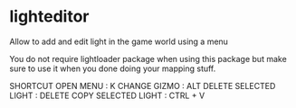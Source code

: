 # lighteditor
Allow to add and edit light in the game world using a menu

You do not require lightloader package when using this package but make sure to use it when you done doing your mapping stuff.

SHORTCUT
  OPEN MENU : K
  CHANGE GIZMO : ALT
  DELETE SELECTED LIGHT : DELETE
  COPY SELECTED LIGHT : CTRL + V
